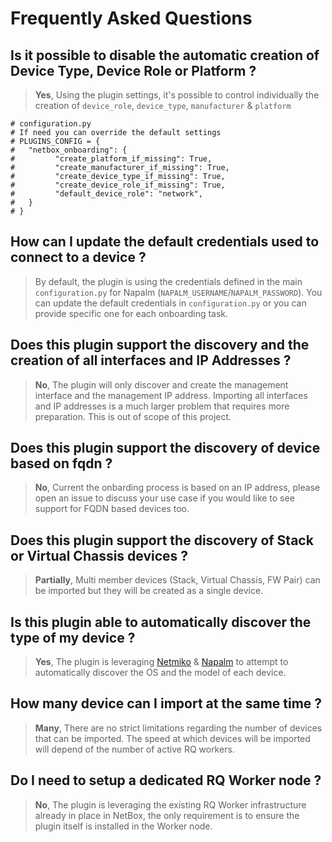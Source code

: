 # Frequently Asked Questions

## Is it possible to disable the automatic creation of Device Type, Device Role or Platform ?

> **Yes**, Using the plugin settings, it's possible to control individually the creation of `device_role`, `device_type`, `manufacturer` & `platform`

```
# configuration.py
# If need you can override the default settings
# PLUGINS_CONFIG = {
#   "netbox_onboarding": {
#         "create_platform_if_missing": True,
#         "create_manufacturer_if_missing": True,
#         "create_device_type_if_missing": True,
#         "create_device_role_if_missing": True,
#         "default_device_role": "network",
#   }
# }
```

## How can I update the default credentials used to connect to a device ?

> By default, the plugin is using the credentials defined in the main `configuration.py` for Napalm (`NAPALM_USERNAME`/`NAPALM_PASSWORD`). You can update the default credentials in `configuration.py` or you can provide specific one for each onboarding task.

## Does this plugin support the discovery and the creation of all interfaces and IP Addresses ?

> **No**, The plugin will only discover and create the management interface and the management IP address. Importing all interfaces and IP addresses is a much larger problem that requires more preparation. This is out of scope of this project.

## Does this plugin support the discovery of device based on fqdn ? 

> **No**, Current the onbarding process is based on an IP address, please open an issue to discuss your use case if you would like to see support for FQDN based devices too. 

## Does this plugin support the discovery of Stack or Virtual Chassis devices ?

> **Partially**, Multi member devices (Stack, Virtual Chassis, FW Pair) can be imported but they will be created as a single device. 

## Is this plugin able to automatically discover the type of my device ? 

> **Yes**, The plugin is leveraging [Netmiko](https://github.com/ktbyers/netmiko) & [Napalm](https://napalm.readthedocs.io/en/latest/) to attempt to automatically discover the OS and the model of each device.

## How many device can I import at the same time ?

> **Many**, There are no strict limitations regarding the number of devices that can be imported. The speed at which devices will be imported will depend of the number of active RQ workers.

## Do I need to setup a dedicated RQ Worker node ?

> **No**, The plugin is leveraging the existing RQ Worker infrastructure already in place in NetBox, the only requirement is to ensure the plugin itself is installed in the Worker node.


